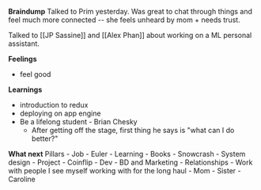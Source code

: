**Braindump**
Talked to Prim yesterday. Was great to chat through things and feel much more connected -- she feels unheard by mom + needs trust. 

Talked to [[JP Sassine]] and [[Alex Phan]] about working on a ML personal assistant.

**Feelings**
- feel good

**Learnings**
- introduction to redux 
- deploying on app engine 
- Be a lifelong student - Brian Chesky
	- After getting off the stage, first thing he says is "what can I do better?"

**What next**
Pillars
	- Job
		- Euler
	- Learning
		- Books
			- Snowcrash
			- System design
	- Project
		- Coinflip
			- Dev 
			- BD and Marketing
	- Relationships
		- Work with people I see myself working with for the long haul
		- Mom
		- Sister
		- Caroline